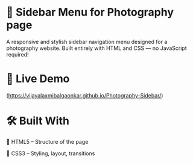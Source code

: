 # 📸 Sidebar Menu for Photography page
A responsive and stylish sidebar navigation menu designed for a photography website. Built entirely with HTML and CSS — no JavaScript required!

# 🔗 Live Demo 
(https://vijayalaxmibalgaonkar.github.io/Photography-Sidebar/)

# 🛠️ Built With
🔵 HTML5 – Structure of the page

🔵 CSS3 – Styling, layout, transitions


